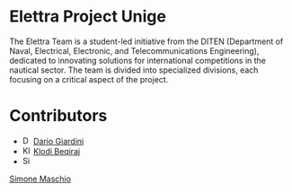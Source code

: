 # Elettra Project Unige
The Elettra Team is a student-led initiative from the DITEN (Department of Naval, Electrical, Electronic, and Telecommunications Engineering), dedicated to innovating solutions for international competitions in the nautical sector. The team is divided into specialized divisions, each focusing on a critical aspect of the project.

# Contributors
- <img src="https://github.com/daGiardini.png" width="15px" alt="Dario Giardini"/> [Dario Giardini](https://github.com/daGiardini) 
- <img src="https://github.com/KlodiBeqiraj.png" width="15px" alt="Klodi Beqiraj"/> [Klodi Beqiraj](https://github.com/KlodiBeqiraj) 
- <img src="https://github.com/grebano.png" width="15px" alt="Simone Maschio"/>
 [Simone Maschio](https://github.com/grebano) 

